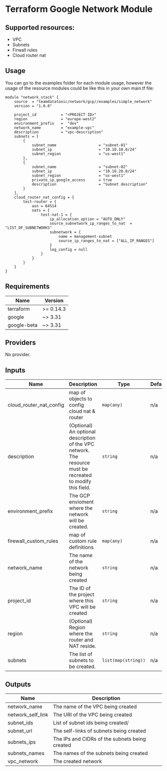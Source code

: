 # Terraform Google Network Module

## Supported resources:
 - VPC
 - Subnets
 - Firwall rules
 - Cloud router nat 

## Usage
You can go to the examples folder for each module usage, however the usage of the resource modules could be like this in your own main.tf file:

```hcl
module "network_stack" {
    source  = "teamdatatonic/network/gcp//examples/simple_network"
    version = "1.0.0"

    project_id           = "<PROJECT ID>"
    region               = "europe-west2"
    environment_prefix   =  "dev"
    network_name         = "example-vpc"
    description          = "vpc-description"
    subnets = [
        {
            subnet_name                   = "subnet-01"
            subnet_ip                     = "10.10.10.0/24"
            subnet_region                 = "us-west1"
        },
        {
            subnet_name                   = "subnet-02"
            subnet_ip                     = "10.10.20.0/24"
            subnet_region                 = "us-west1"
            private_ip_google_access      = true
            description                   = "Subnet description"
        }
    ],
    cloud_router_nat_config = {
        test-router = {
            asn = 64514
            nats = {
                test-nat-1 = {
                    ip_allocation_option = "AUTO_ONLY"
                    source_subnetwork_ip_ranges_to_nat  = "LIST_OF_SUBNETWORKS"
                    subnetwork = {
                        name = management-subnet
                        source_ip_ranges_to_nat = ["ALL_IP_RANGES"]
                    }
                    log_config = null
                }
            }
        }
    }
}
```

<!-- BEGINNING OF PRE-COMMIT-TERRAFORM DOCS HOOK -->
## Requirements

| Name | Version |
|------|---------|
| terraform | >= 0.14.3 |
| google | ~> 3.31 |
| google-beta | ~> 3.31 |

## Providers

No provider.

## Inputs

| Name | Description | Type | Default | Required |
|------|-------------|------|---------|:--------:|
| cloud\_router\_nat\_config | map of objects to config cloud nat & router | `map(any)` | n/a | yes |
| description | (Optional) An optional description of the VPC network. The resource must be recreated to modify this field. | `string` | n/a | yes |
| environment\_prefix | The GCP envioment where the network will be created. | `string` | n/a | yes |
| firewall\_custom\_rules | map of custom rule definitions | `map(any)` | n/a | yes |
| network\_name | The name of the network being created | `string` | n/a | yes |
| project\_id | The ID of the project where this VPC will be created | `string` | n/a | yes |
| region | (Optional) Region where the router and NAT reside. | `string` | n/a | yes |
| subnets | The list of subnets to be created. | `list(map(string))` | n/a | yes |

## Outputs

| Name | Description |
|------|-------------|
| network\_name | The name of the VPC being created |
| network\_self\_link | The URI of the VPC being created |
| subnet\_ids | List of subnet ids being created/ |
| subnet\_url | The self-links of subnets being created |
| subnets\_ips | The IPs and CIDRs of the subnets being created |
| subnets\_names | The names of the subnets being created |
| vpc\_network | The created network |

<!-- END OF PRE-COMMIT-TERRAFORM DOCS HOOK -->
